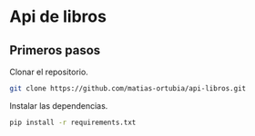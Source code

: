 # Api de libros

## Primeros pasos
Clonar el repositorio.
```bash
git clone https://github.com/matias-ortubia/api-libros.git
````

Instalar las dependencias.
```bash
pip install -r requirements.txt
```


